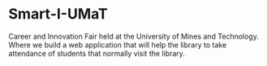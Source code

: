 # Smart-I-UMaT
Career and Innovation Fair held at the University of Mines and Technology. Where we build a web application that will help the library to take attendance of students that normally visit the library.

